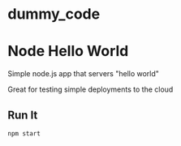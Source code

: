 # dummy_code
# Node Hello World

Simple node.js app that servers "hello world"

Great for testing simple deployments to the cloud

## Run It

`npm start`
